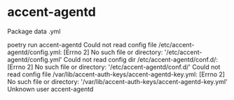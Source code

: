 # accent-agentd
Package data .yml

poetry run accent-agentd
Could not read config file /etc/accent-agentd/config.yml: [Errno 2] No such file or directory: '/etc/accent-agentd/config.yml'
Could not read config dir /etc/accent-agentd/conf.d/: [Errno 2] No such file or directory: '/etc/accent-agentd/conf.d/'
Could not read config file /var/lib/accent-auth-keys/accent-agentd-key.yml: [Errno 2] No such file or directory: '/var/lib/accent-auth-keys/accent-agentd-key.yml'
Unknown user accent-agentd